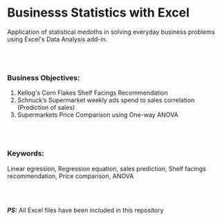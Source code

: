 # Businesss Statistics with Excel

Application of statistical medoths in solving everyday business problems using Excel's Data Analysis add-in.


&nbsp;&nbsp;  
&nbsp;&nbsp;  


### Business Objectives:
1. Kellog's Corn Flakes Shelf Facings Recommendation
2. Schnuck’s Supermarket weekly ads spend to sales correlation (Prediction of sales)
3. Supermarkets Price Comparison using One-way ANOVA

&nbsp;&nbsp;  
&nbsp;&nbsp;  


### Keywords:
Linear egression, Regression equation, sales prediction, Shelf facings recommendation, Price comparison, ANOVA


&nbsp;&nbsp;  
&nbsp;&nbsp;  




**_PS:_** All Excel files have been included in this repository

